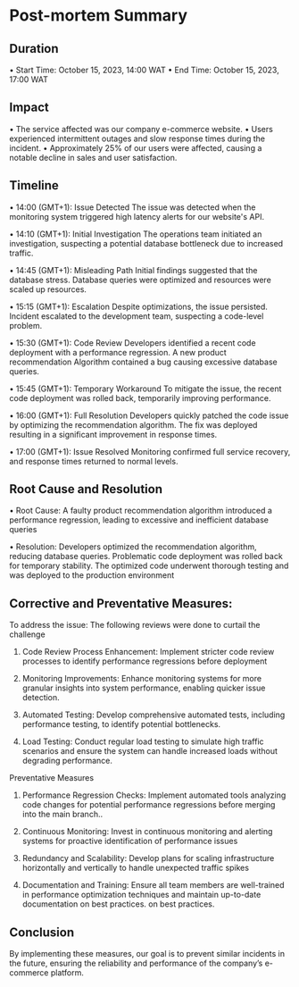 # Post-mortem Summary

## Duration

• Start Time: October 15, 2023, 14:00 WAT
• End Time: October 15, 2023, 17:00 WAT

## Impact

• The service affected was our company e-commerce website.
• Users experienced intermittent outages and slow response times
during the incident.
• Approximately 25% of our users were affected, causing a notable decline in sales and user satisfaction.

## Timeline

• 14:00 (GMT+1): Issue Detected
The issue was detected when the monitoring system triggered
high latency alerts for our website's API.

• 14:10 (GMT+1): Initial Investigation
The operations team initiated an investigation, suspecting a
potential database bottleneck due to increased traffic.

• 14:45 (GMT+1): Misleading Path
Initial findings suggested that the database stress. Database queries were optimized and resources were scaled up
resources.

• 15:15 (GMT+1): Escalation
Despite optimizations, the issue persisted. Incident escalated to the development team, suspecting a code-level problem.

• 15:30 (GMT+1): Code Review
Developers identified a recent code deployment with a
performance regression. A new product recommendation
Algorithm contained a bug causing excessive database queries.

• 15:45 (GMT+1): Temporary Workaround
To mitigate the issue, the recent code deployment was rolled back,
temporarily improving performance.

• 16:00 (GMT+1): Full Resolution
Developers quickly patched the code issue by optimizing the
recommendation algorithm. The fix was deployed resulting in a
significant improvement in response times.

• 17:00 (GMT+1): Issue Resolved
Monitoring confirmed full service recovery, and
response times returned to normal levels.

## Root Cause and Resolution

• Root Cause:
A faulty product recommendation algorithm introduced a performance regression, leading to excessive and inefficient database queries

• Resolution:
Developers optimized the recommendation algorithm, reducing database queries.
Problematic code deployment was rolled back for temporary stability.
The optimized code underwent thorough testing and was deployed to the production environment


## Corrective and Preventative Measures:

To address the issue: The following reviews were done to curtail the challenge
1. Code Review Process Enhancement:
Implement stricter code review processes to identify performance regressions before deployment

2. Monitoring Improvements:
Enhance monitoring systems for more granular insights into system performance, enabling quicker issue detection.

3. Automated Testing:
Develop comprehensive automated tests, including performance testing, to identify potential bottlenecks.

4. Load Testing:
Conduct regular load testing to simulate high traffic scenarios and ensure the system can handle increased loads without degrading performance.

Preventative Measures

1. Performance Regression Checks:
Implement automated tools analyzing code changes for potential performance regressions before merging into the main branch..



2. Continuous Monitoring:
Invest in continuous monitoring and alerting systems for proactive identification of performance issues

3. Redundancy and Scalability:
Develop plans for scaling infrastructure horizontally and vertically to handle unexpected traffic spikes


4. Documentation and Training:
Ensure all team members are well-trained in performance optimization techniques and maintain up-to-date documentation on best practices.
on best practices.

## Conclusion
By implementing these measures, our goal is to prevent similar incidents in the future, ensuring the reliability and performance of the company’s e-commerce platform.



